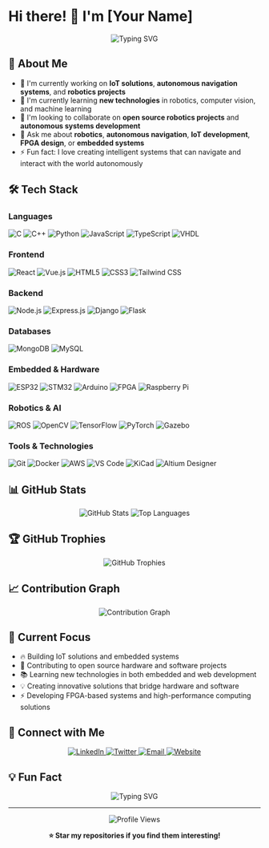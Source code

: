 # Hi there! 👋 I'm [Your Name]

<div align="center">
  <img src="https://readme-typing-svg.herokuapp.com?font=Fira+Code&pause=1000&color=2F81F7&center=true&vCenter=true&width=435&lines=Welcome+to+my+GitHub+Profile!;Electrical+%26+Electronic+Engineer;IoT+%26+Robotics+Developer;Autonomous+Navigation+Expert;Embedded+Systems+Specialist" alt="Typing SVG" />
</div>

## 🚀 About Me

- 🔭 I'm currently working on **IoT solutions**, **autonomous navigation systems**, and **robotics projects**
- 🌱 I'm currently learning **new technologies** in robotics, computer vision, and machine learning
- 👯 I'm looking to collaborate on **open source robotics projects** and **autonomous systems development**
- 💬 Ask me about **robotics**, **autonomous navigation**, **IoT development**, **FPGA design**, or **embedded systems**
- ⚡ Fun fact: I love creating intelligent systems that can navigate and interact with the world autonomously

## 🛠️ Tech Stack

### Languages
![C](https://img.shields.io/badge/C-00599C?style=for-the-badge&logo=c&logoColor=white)
![C++](https://img.shields.io/badge/C++-00599C?style=for-the-badge&logo=c%2B%2B&logoColor=white)
![Python](https://img.shields.io/badge/Python-3776AB?style=for-the-badge&logo=python&logoColor=white)
![JavaScript](https://img.shields.io/badge/JavaScript-F7DF1E?style=for-the-badge&logo=javascript&logoColor=black)
![TypeScript](https://img.shields.io/badge/TypeScript-007ACC?style=for-the-badge&logo=typescript&logoColor=white)
![VHDL](https://img.shields.io/badge/VHDL-FF6B6B?style=for-the-badge&logo=verilog&logoColor=white)

### Frontend
![React](https://img.shields.io/badge/React-20232A?style=for-the-badge&logo=react&logoColor=61DAFB)
![Vue.js](https://img.shields.io/badge/Vue.js-35495E?style=for-the-badge&logo=vue.js&logoColor=4FC08D)
![HTML5](https://img.shields.io/badge/HTML5-E34F26?style=for-the-badge&logo=html5&logoColor=white)
![CSS3](https://img.shields.io/badge/CSS3-1572B6?style=for-the-badge&logo=css3&logoColor=white)
![Tailwind CSS](https://img.shields.io/badge/Tailwind_CSS-38B2AC?style=for-the-badge&logo=tailwind-css&logoColor=white)

### Backend
![Node.js](https://img.shields.io/badge/Node.js-43853D?style=for-the-badge&logo=node.js&logoColor=white)
![Express.js](https://img.shields.io/badge/Express.js-404D59?style=for-the-badge)
![Django](https://img.shields.io/badge/Django-092E20?style=for-the-badge&logo=django&logoColor=white)
![Flask](https://img.shields.io/badge/Flask-000000?style=for-the-badge&logo=flask&logoColor=white)

### Databases
![MongoDB](https://img.shields.io/badge/MongoDB-4EA94B?style=for-the-badge&logo=mongodb&logoColor=white)
![MySQL](https://img.shields.io/badge/MySQL-00000F?style=for-the-badge&logo=mysql&logoColor=white)

### Embedded & Hardware
![ESP32](https://img.shields.io/badge/ESP32-E7352C?style=for-the-badge&logo=espressif&logoColor=white)
![STM32](https://img.shields.io/badge/STM32-03234B?style=for-the-badge&logo=stmicroelectronics&logoColor=white)
![Arduino](https://img.shields.io/badge/Arduino-00979D?style=for-the-badge&logo=arduino&logoColor=white)
![FPGA](https://img.shields.io/badge/FPGA-FF6B6B?style=for-the-badge&logo=xilinx&logoColor=white)
![Raspberry Pi](https://img.shields.io/badge/Raspberry_Pi-C51A4A?style=for-the-badge&logo=raspberry-pi&logoColor=white)

### Robotics & AI
![ROS](https://img.shields.io/badge/ROS-22314E?style=for-the-badge&logo=ros&logoColor=white)
![OpenCV](https://img.shields.io/badge/OpenCV-5C3EE8?style=for-the-badge&logo=opencv&logoColor=white)
![TensorFlow](https://img.shields.io/badge/TensorFlow-FF6F00?style=for-the-badge&logo=tensorflow&logoColor=white)
![PyTorch](https://img.shields.io/badge/PyTorch-EE4C2C?style=for-the-badge&logo=pytorch&logoColor=white)
![Gazebo](https://img.shields.io/badge/Gazebo-FF6B6B?style=for-the-badge&logo=gazebo&logoColor=white)

### Tools & Technologies
![Git](https://img.shields.io/badge/Git-F05032?style=for-the-badge&logo=git&logoColor=white)
![Docker](https://img.shields.io/badge/Docker-2496ED?style=for-the-badge&logo=docker&logoColor=white)
![AWS](https://img.shields.io/badge/Amazon_AWS-232F3E?style=for-the-badge&logo=amazon-aws&logoColor=white)
![VS Code](https://img.shields.io/badge/VS_Code-007ACC?style=for-the-badge&logo=visual-studio-code&logoColor=white)
![KiCad](https://img.shields.io/badge/KiCad-314CB0?style=for-the-badge&logo=kicad&logoColor=white)
![Altium Designer](https://img.shields.io/badge/Altium_Designer-A5915F?style=for-the-badge&logo=altium&logoColor=white)

## 📊 GitHub Stats

<div align="center">
  <img src="https://github-readme-stats.vercel.app/api?username=YOUR_USERNAME&show_icons=true&theme=tokyonight&hide_border=true&count_private=true" alt="GitHub Stats" />
  
  <img src="https://github-readme-stats.vercel.app/api/top-langs/?username=YOUR_USERNAME&layout=compact&theme=tokyonight&hide_border=true" alt="Top Languages" />
</div>

## 🏆 GitHub Trophies

<div align="center">
  <img src="https://github-profile-trophy.vercel.app/?username=YOUR_USERNAME&theme=tokyonight&no-frame=true&row=1&column=7" alt="GitHub Trophies" />
</div>

## 📈 Contribution Graph

<div align="center">
  <img src="https://github-readme-activity-graph.vercel.app/graph?username=YOUR_USERNAME&theme=tokyonight&hide_border=true" alt="Contribution Graph" />
</div>

## 🎯 Current Focus

- 🔥 Building IoT solutions and embedded systems
- 🚀 Contributing to open source hardware and software projects
- 📚 Learning new technologies in both embedded and web development
- 💡 Creating innovative solutions that bridge hardware and software
- ⚡ Developing FPGA-based systems and high-performance computing solutions

## 🤝 Connect with Me

<div align="center">
  <a href="https://linkedin.com/in/YOUR_LINKEDIN" target="_blank">
    <img src="https://img.shields.io/badge/LinkedIn-0077B5?style=for-the-badge&logo=linkedin&logoColor=white" alt="LinkedIn" />
  </a>
  <a href="https://twitter.com/YOUR_TWITTER" target="_blank">
    <img src="https://img.shields.io/badge/Twitter-1DA1F2?style=for-the-badge&logo=twitter&logoColor=white" alt="Twitter" />
  </a>
  <a href="mailto:YOUR_EMAIL@example.com">
    <img src="https://img.shields.io/badge/Email-D14836?style=for-the-badge&logo=gmail&logoColor=white" alt="Email" />
  </a>
  <a href="https://YOUR_WEBSITE.com" target="_blank">
    <img src="https://img.shields.io/badge/Website-000000?style=for-the-badge&logo=About.me&logoColor=white" alt="Website" />
  </a>
</div>

## 💡 Fun Fact

<div align="center">
  <img src="https://readme-typing-svg.herokuapp.com?font=Fira+Code&pause=1000&color=2F81F7&center=true&vCenter=true&width=435&lines=Thanks+for+visiting!;Feel+free+to+explore+my+repositories;Let's+connect+and+collaborate!;Happy+Coding!+%F0%9F%9A%80" alt="Typing SVG" />
</div>

---

<div align="center">
  <img src="https://komarev.com/ghpvc/?username=YOUR_USERNAME&style=for-the-badge&color=blue" alt="Profile Views" />
  
  **⭐ Star my repositories if you find them interesting!**
</div>
